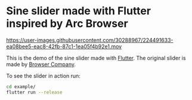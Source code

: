 # Sine slider made with Flutter inspired by Arc Browser

<https://user-images.githubusercontent.com/30288967/224491633-ea08bee5-eac8-42fb-87c1-1ea05f4b92e1.mov>

This is the demo of the sine slider made with [Flutter](flutter.dev).
The original slider is made by [Browser Company](https://arc.net/).

To see the slider in action run:

```bash
cd example/
flutter run --release
```
